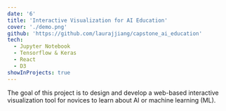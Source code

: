 ```yaml
---
date: '6'
title: 'Interactive Visualization for AI Education'
cover: './demo.png'
github: 'https://github.com/laurajjiang/capstone_ai_education'
tech:
  - Jupyter Notebook
  - Tensorflow & Keras
  - React
  - D3
showInProjects: true
---
```


The goal of this project is to design and develop a web-based interactive visualization tool for novices to learn about AI or machine learning (ML).

